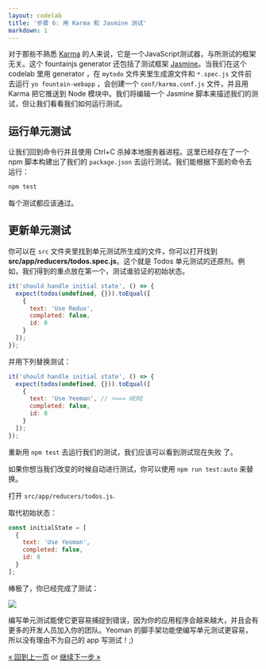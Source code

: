 ```yaml
---
layout: codelab
title: '步骤 6: 用 Karma 和 Jasmine 测试'
markdown: 1
---
```


对于那些不熟悉 [Karma](http://karma-runner.github.io) 的人来说，它是一个JavaScript测试器，与所测试的框架无关。这个 fountainjs generator 还包括了测试框架 [Jasmine](http://jasmine.github.io/)。当我们在这个 codelab 里用 generator ，在 `mytodo` 文件夹里生成源文件和 `*.spec.js` 文件前去运行 `yo fountain-webapp` ，会创建一个 `conf/karma.conf.js` 文件，并且用 Karma 把它推送到 Node 模块中。我们将编辑一个 Jasmine 脚本来描述我们的测试，但让我们看看我们如何运行测试。

## 运行单元测试

让我们回到命令行并且使用 <span class="keyboard">Ctrl</span>+<span class="keyboard">C</span> 杀掉本地服务器进程。这里已经存在了一个 npm 脚本构建出了我们的 `package.json` 去运行测试。我们能根据下面的命令去运行：

```sh
npm test
```

每个测试都应该通过。

## 更新单元测试

你可以在 `src` 文件夹里找到单元测试所生成的文件，你可以打开找到 **src/app/reducers/todos.spec.js**。这个就是 Todos 单元测试的还原剂。例如，我们得到的重点放在第一个，测试谁验证的初始状态。

```js
it('should handle initial state', () => {
  expect(todos(undefined, {})).toEqual([
    {
      text: 'Use Redux',
      completed: false,
      id: 0
    }
  ]);
});
```

并用下列替换测试：

```js
it('should handle initial state', () => {
  expect(todos(undefined, {})).toEqual([
    {
      text: 'Use Yeoman', // <=== HERE
      completed: false,
      id: 0
    }
  ]);
});
```

重新用 `npm test` 去运行我们的测试，我们应该可以看到测试现在失败 了。

<div class="note tip">

  <p>如果你想当我们改变的时候自动进行测试，你可以使用 <code>npm run test:auto</code> 来替换。</p>

</div>

打开 `src/app/reducers/todos.js`.

取代初始状态：

```js
const initialState = [
  {
    text: 'Use Yeoman',
    completed: false,
    id: 0
  }
];
```

棒极了，你已经完成了测试：

![](/assets/img/codelab/06_run_test.png)

编写单元测试能使它更容易捕捉到错误，因为你的应用程序会越来越大，并且会有更多的开发人员加入你的团队。Yeoman 的脚手架功能使编写单元测试更容易，所以没有理由不为自己的 app 写测试！;)

<p class="codelab-paging">
  <a href="index.html#toc">&laquo; 回到上一页</a>
  or
  <a href="local-storage.html">继续下一步 &raquo;</a>
</p>

